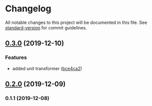 # Changelog

All notable changes to this project will be documented in this file. See [standard-version](https://github.com/conventional-changelog/standard-version) for commit guidelines.

## [0.3.0](https://github.com/anikethsaha/postcss-lowercase-text/compare/v0.2.0...v0.3.0) (2019-12-10)


### Features

* added unit transformer ([bce4ca2](https://github.com/anikethsaha/postcss-lowercase-text/commit/bce4ca2))



## [0.2.0](https://github.com/anikethsaha/postcss-lowercase-text/compare/v0.1.1...v0.2.0) (2019-12-09)



### 0.1.1 (2019-12-08)
